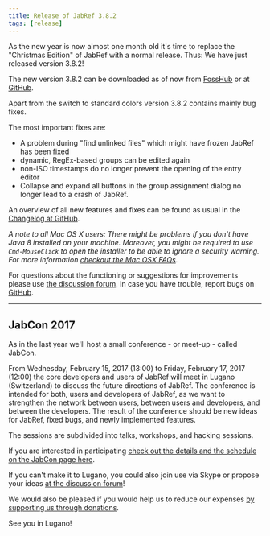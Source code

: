 ```yaml
---
title: Release of JabRef 3.8.2
tags: [release]
---
```


As the new year is now almost one month old it's time to replace the "Christmas Edition" of JabRef with a normal release. Thus: We have just released version 3.8.2!

The new version 3.8.2 can be downloaded as of now from [FossHub](http://www.fosshub.com/JabRef.html) or at [GitHub](https://github.com/JabRef/jabref/releases/tag/v3.8.2).

Apart from the switch to standard colors version 3.8.2 contains mainly bug fixes.

The most important fixes are:

- A problem during "find unlinked files" which might have frozen JabRef has been fixed
- dynamic, RegEx-based groups can be edited again
- non-ISO timestamps do no longer prevent the opening of the entry editor
- Collapse and expand all buttons in the group assignment dialog no longer lead to a crash of JabRef.

An overview of all new features and fixes can be found as usual in the [Changelog at GitHub](https://github.com/JabRef/jabref/blob/v3.8.2/CHANGELOG.md).

*A note to all Mac OS X users: There might be problems if you don't have Java 8 installed on your machine.
Moreover, you might be required to use `Cmd-MouseClick` to open the installer to be able to ignore a security warning.
For more information [checkout the Mac OSX FAQs](https://help.jabref.org/en/FAQosx).*

For questions about the functioning or suggestions for improvements please use [the discussion forum](http://discourse.jabref.org).
In case you have trouble, report bugs on [GitHub](https://github.com/JabRef/jabref/issues).

---

## JabCon 2017

As in the last year we'll host a small conference - or meet-up - called JabCon.

From Wednesday, February 15, 2017 (13:00) to Friday, February 17, 2017 (12:00) the core developers and users of JabRef will meet in Lugano (Switzerland) to discuss the future directions of JabRef.
The conference is intended for both, users and developers of JabRef, as we want to strengthen the network between users, between users and developers, and between the developers. The result of the conference should be new ideas for JabRef, fixed bugs, and newly implemented features.

The sessions are subdivided into talks, workshops, and hacking sessions.

If you are interested in participating [check out the details and the schedule on the JabCon page here](http://jabcon.jabref.org/).

If you can't make it to Lugano, you could also join use via Skype or propose your ideas [at the discussion forum](http://discourse.jabref.org)!

We would also be pleased if you would help us to reduce our expenses [by supporting us through donations](https://www.jabref.org/#donations).

See you in Lugano!
